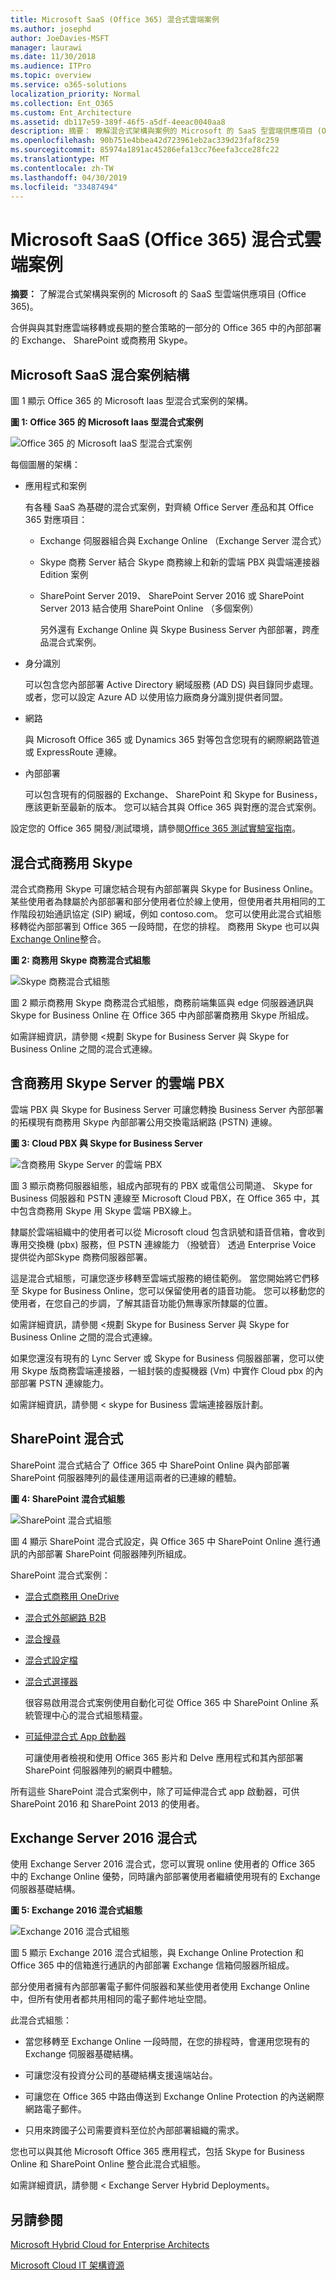 ```yaml
---
title: Microsoft SaaS (Office 365) 混合式雲端案例
ms.author: josephd
author: JoeDavies-MSFT
manager: laurawi
ms.date: 11/30/2018
ms.audience: ITPro
ms.topic: overview
ms.service: o365-solutions
localization_priority: Normal
ms.collection: Ent_O365
ms.custom: Ent_Architecture
ms.assetid: db117e59-389f-46f5-a5df-4eeac0040aa8
description: 摘要： 瞭解混合式架構與案例的 Microsoft 的 SaaS 型雲端供應項目 (Office 365)。
ms.openlocfilehash: 90b751e4bbea42d723961eb2ac339d23faf8c259
ms.sourcegitcommit: 85974a1891ac45286efa13cc76eefa3cce28fc22
ms.translationtype: MT
ms.contentlocale: zh-TW
ms.lasthandoff: 04/30/2019
ms.locfileid: "33487494"
---
```

# <a name="hybrid-cloud-scenarios-for-microsoft-saas-office-365"></a>Microsoft SaaS (Office 365) 混合式雲端案例

 **摘要：** 了解混合式架構與案例的 Microsoft 的 SaaS 型雲端供應項目 (Office 365)。
  
合併與與其對應雲端移轉或長期的整合策略的一部分的 Office 365 中的內部部署的 Exchange、 SharePoint 或商務用 Skype。
  
## <a name="microsoft-saas-hybrid-scenario-architecture"></a>Microsoft SaaS 混合案例結構

圖 1 顯示 Office 365 的 Microsoft Iaas 型混合式案例的架構。
  
**圖 1: Office 365 的 Microsoft Iaas 型混合式案例**

![Office 365 的 Microsoft IaaS 型混合式案例](media/Hybrid-Poster/Hybrid-Cloud-Stack-SaaS.png)
  
每個圖層的架構：
  
- 應用程式和案例
    
    有各種 SaaS 為基礎的混合式案例，對齊繞 Office Server 產品和其 Office 365 對應項目：
    
  - Exchange 伺服器組合與 Exchange Online （Exchange Server 混合式）
    
  - Skype 商務 Server 結合 Skype 商務線上和新的雲端 PBX 與雲端連接器 Edition 案例
    
  - SharePoint Server 2019、 SharePoint Server 2016 或 SharePoint Server 2013 結合使用 SharePoint Online （多個案例）
    
    另外還有 Exchange Online 與 Skype Business Server 內部部署，跨產品混合式案例。
    
- 身分識別
    
    可以包含您內部部署 Active Directory 網域服務 (AD DS) 與目錄同步處理。 或者，您可以設定 Azure AD 以使用協力廠商身分識別提供者同盟。
    
- 網路
    
    與 Microsoft Office 365 或 Dynamics 365 對等包含您現有的網際網路管道或 ExpressRoute 連線。
    
- 內部部署
    
    可以包含現有的伺服器的 Exchange、 SharePoint 和 Skype for Business，應該更新至最新的版本。 您可以結合其與 Office 365 與對應的混合式案例。
    
設定您的 Office 365 開發/測試環境，請參閱[Office 365 測試實驗室指南](cloud-adoption-test-lab-guides-tlgs.md)。
  
## <a name="skype-for-business-hybrid"></a>混合式商務用 Skype

混合式商務用 Skype 可讓您結合現有內部部署與 Skype for Business Online。 某些使用者為隸屬於內部部署和部分使用者位於線上使用，但使用者共用相同的工作階段初始通訊協定 (SIP) 網域，例如 contoso.com。 您可以使用此混合式組態移轉從內部部署到 Office 365 一段時間，在您的排程。 商務用 Skype 也可以與[Exchange Online](https://docs.microsoft.com/skypeforbusiness/skype-for-business-hybrid-solutions/integration-with-exchange-and-sharepoint)整合。
  
**圖 2: 商務用 Skype 商務混合式組態**

![Skype 商務混合式組態](media/Hybrid-Poster/Hybrid-Cloud-Stack-SaaS-SfB.png)
  
圖 2 顯示商務用 Skype 商務混合式組態，商務前端集區與 edge 伺服器通訊與 Skype for Business Online 在 Office 365 中內部部署商務用 Skype 所組成。
  
如需詳細資訊，請參閱 <<c0>規劃 Skype for Business Server 與 Skype for Business Online 之間的混合式連線。
    
## <a name="cloud-pbx-with-skype-for-business-server"></a>含商務用 Skype Server 的雲端 PBX

雲端 PBX 與 Skype for Business Server 可讓您轉換 Business Server 內部部署的拓樸現有商務用 Skype 內部部署公用交換電話網路 (PSTN) 連線。 
  
**圖 3: Cloud PBX 與 Skype for Business Server**

![含商務用 Skype Server 的雲端 PBX](media/Hybrid-Poster/Hybrid-Cloud-Stack-SaaS-SfB-CloudPBX.png)
  
圖 3 顯示商務伺服器組態，組成內部現有的 PBX 或電信公司閘道、 Skype for Business 伺服器和 PSTN 連線至 Microsoft Cloud PBX，在 Office 365 中，其中包含商務用 Skype 用 Skype 雲端 PBX線上。
  
隸屬於雲端組織中的使用者可以從 Microsoft cloud 包含訊號和語音信箱，會收到專用交換機 (pbx) 服務，但 PSTN 連線能力 （撥號音） 透過 Enterprise Voice 提供從內部Skype 商務伺服器部署。
  
這是混合式組態，可讓您逐步移轉至雲端式服務的絕佳範例。 當您開始將它們移至 Skype for Business Online，您可以保留使用者的語音功能。 您可以移動您的使用者，在您自己的步調，了解其語音功能仍無專家所隸屬的位置。 
  
如需詳細資訊，請參閱 <<c0>規劃 Skype for Business Server 與 Skype for Business Online 之間的混合式連線。
  
如果您還沒有現有的 Lync Server 或 Skype for Business 伺服器部署，您可以使用 Skype 版商務雲端連接器，一組封裝的虛擬機器 (Vm) 中實作 Cloud pbx 的內部部署 PSTN 連線能力。
  
如需詳細資訊，請參閱 < <b0>skype for Business 雲端連接器版計劃</b0>。

  
## <a name="sharepoint-hybrid"></a>SharePoint 混合式

SharePoint 混合式結合了 Office 365 中 SharePoint Online 與內部部署 SharePoint 伺服器陣列的最佳運用這兩者的已連線的體驗。
  
**圖 4: SharePoint 混合式組態**

![SharePoint 混合式組態](media/Hybrid-Poster/Hybrid-Cloud-Stack-SaaS-SP.png)
  
圖 4 顯示 SharePoint 混合式設定，與 Office 365 中 SharePoint Online 進行通訊的內部部署 SharePoint 伺服器陣列所組成。
  
SharePoint 混合式案例：
  
- [混合式商務用 OneDrive](https://docs.microsoft.com/SharePoint/hybrid/configure-hybrid-onedrive-for-businessroadmap)
    
- [混合式外部網路 B2B](https://docs.microsoft.com/sharepoint/create-b2b-extranet)
    
- [混合搜尋](https://docs.microsoft.com/SharePoint/hybrid/configure-cloud-hybrid-searchroadmap)
    
- [混合式設定檔](https://docs.microsoft.com/SharePoint/hybrid/plan-hybrid-profiles)
    
- [混合式選擇器](https://docs.microsoft.com/SharePoint/hybrid/hybrid-picker-in-the-sharepoint-online-admin-center)
    
    很容易啟用混合式案例使用自動化可從 Office 365 中 SharePoint Online 系統管理中心的混合式組態精靈。
    
- [可延伸混合式 App 啟動器](https://docs.microsoft.com/SharePoint/hybrid/the-extensible-hybrid-app-launcher)
    
    可讓使用者檢視和使用 Office 365 影片和 Delve 應用程式和其內部部署 SharePoint 伺服器陣列的網頁中體驗。
    
所有這些 SharePoint 混合式案例中，除了可延伸混合式 app 啟動器，可供 SharePoint 2016 和 SharePoint 2013 的使用者。
  
## <a name="exchange-server-2016-hybrid"></a>Exchange Server 2016 混合式

使用 Exchange Server 2016 混合式，您可以實現 online 使用者的 Office 365 中的 Exchange Online 優勢，同時讓內部部署使用者繼續使用現有的 Exchange 伺服器基礎結構。 
  
**圖 5: Exchange 2016 混合式組態**

![Exchange 2016 混合式組態](media/Hybrid-Poster/Hybrid-Cloud-Stack-SaaS-EX.png)
  
圖 5 顯示 Exchange 2016 混合式組態，與 Exchange Online Protection 和 Office 365 中的信箱進行通訊的內部部署 Exchange 信箱伺服器所組成。
  
部分使用者擁有內部部署電子郵件伺服器和某些使用者使用 Exchange Online 中，但所有使用者都共用相同的電子郵件地址空間。 
  
此混合式組態：
  
- 當您移轉至 Exchange Online 一段時間，在您的排程時，會運用您現有的 Exchange 伺服器基礎結構。
    
- 可讓您沒有投資分公司的基礎結構支援遠端站台。
    
- 可讓您在 Office 365 中路由傳送到 Exchange Online Protection 的內送網際網路電子郵件。
    
- 只用來跨國子公司需要資料至位於內部部署組織的需求。
    
您也可以與其他 Microsoft Office 365 應用程式，包括 Skype for Business Online 和 SharePoint Online 整合此混合式組態。
  
如需詳細資訊，請參閱 < <b0>Exchange Server Hybrid Deployments</b0>。
  
## <a name="see-also"></a>另請參閱

[Microsoft Hybrid Cloud for Enterprise Architects](microsoft-hybrid-cloud-for-enterprise-architects.md)
  
[Microsoft Cloud IT 架構資源](microsoft-cloud-it-architecture-resources.md)

